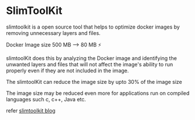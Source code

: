 # SlimToolKit
slimtoolkit is a open source tool that helps to optimize docker images by removing unnecessary layers and files.


Docker Image size 500 MB --> 80 MB ⚡ 

slimtoolKit does this by analyzing the Docker image and identifying the unwanted layers and files that will not affect the image's ability to run properly even if they are not included in the image.

The slimtoolKit can reduce the image size by upto 30% of the image size

The image size may be reduced even more for applications run on compiled languages such c, c++, Java etc.

refer [slimtoolkit blog](https://devopscube.com/slimtoolkit-to-shrink-docker-images/)
